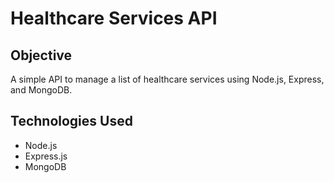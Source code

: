 # Healthcare Services API

## Objective
A simple API to manage a list of healthcare services using Node.js, Express, and MongoDB.

## Technologies Used
- Node.js
- Express.js
- MongoDB
